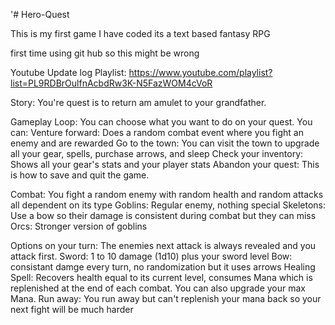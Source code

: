 '# Hero-Quest

This is my first game I have coded
its a text based fantasy RPG 

first time using git hub so this might be wrong

Youtube Update log Playlist: https://www.youtube.com/playlist?list=PL9RDBrOulfnAcbdRw3K-N5FazWOM4cVoR

Story: You're quest is to return am amulet to your grandfather.

Gameplay Loop: You can choose what you want to do on your quest. You can:
  Venture forward: Does a random combat event where you fight an enemy and are rewarded
  Go to the town: You can visit the town to upgrade all your gear, spells, purchase arrows, and sleep
  Check your inventory: Shows all your gear's stats and your player stats
  Abandon your quest: This is how to save and quit the game.

Combat: You fight a random enemy with random health and random attacks all dependent on its type
  Goblins: Regular enemy, nothing special
  Skeletons: Use a bow so their damage is consistent during combat but they can miss
  Orcs: Stronger version of goblins

Options on your turn: The enemies next attack is always revealed and you attack first.
  Sword: 1 to 10 damage (1d10) plus your sword level
  Bow: consistant damge every turn, no randomization but it uses arrows
  Healing Spell: Recovers health equal to its current level, consumes Mana which is replenished 
   at the end of each combat. You can also upgrade your max Mana.
  Run away: You run away but can't replenish your mana back so your next fight will be much harder

